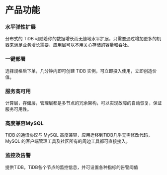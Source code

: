 # 产品功能

### 水平弹性扩展
分布式的 TiDB 可随着你的数据增长而无缝地水平扩展，只需要通过增加更多的机器来满足业务增长需要，应用层可以不用关心存储的容量和吞吐。 

### 一键部署
选择规格后下单，几分钟内即可创建 TiDB 实例，可立即投入使用，立即创造价值。

### 服务高可用
计算层，存储层，管理层都是多节点的冗余架构，可以实现故障的自动恢复，保证服务可用性。

### 高度兼容MySQL
TiDB 的通讯协议与 MySQL 高度兼容，应用迁移到TiDB几乎无需修改代码，MySQL 的客户端管理工具及社区所有的周边工具都可直接接入。

### 监控及告警
提供TiDB，TiDB各个节点的监控信息，并可设置各种指标的告警阈值

